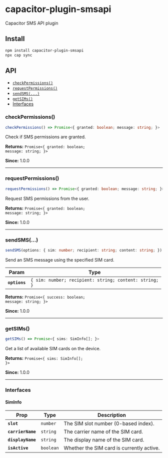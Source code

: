 # capacitor-plugin-smsapi

Capacitor SMS API plugin

## Install

```bash
npm install capacitor-plugin-smsapi
npx cap sync
```

## API

<docgen-index>

* [`checkPermissions()`](#checkpermissions)
* [`requestPermissions()`](#requestpermissions)
* [`sendSMS(...)`](#sendsms)
* [`getSIMs()`](#getsims)
* [Interfaces](#interfaces)

</docgen-index>

<docgen-api>
<!--Update the source file JSDoc comments and rerun docgen to update the docs below-->

### checkPermissions()

```typescript
checkPermissions() => Promise<{ granted: boolean; message: string; }>
```

Check if SMS permissions are granted.

**Returns:** <code>Promise&lt;{ granted: boolean; message: string; }&gt;</code>

**Since:** 1.0.0

--------------------


### requestPermissions()

```typescript
requestPermissions() => Promise<{ granted: boolean; message: string; }>
```

Request SMS permissions from the user.

**Returns:** <code>Promise&lt;{ granted: boolean; message: string; }&gt;</code>

**Since:** 1.0.0

--------------------


### sendSMS(...)

```typescript
sendSMS(options: { sim: number; recipient: string; content: string; }) => Promise<{ success: boolean; message: string; }>
```

Send an SMS message using the specified SIM card.

| Param         | Type                                                              |
| ------------- | ----------------------------------------------------------------- |
| **`options`** | <code>{ sim: number; recipient: string; content: string; }</code> |

**Returns:** <code>Promise&lt;{ success: boolean; message: string; }&gt;</code>

**Since:** 1.0.0

--------------------


### getSIMs()

```typescript
getSIMs() => Promise<{ sims: SimInfo[]; }>
```

Get a list of available SIM cards on the device.

**Returns:** <code>Promise&lt;{ sims: SimInfo[]; }&gt;</code>

**Since:** 1.0.0

--------------------


### Interfaces


#### SimInfo

| Prop              | Type                 | Description                               |
| ----------------- | -------------------- | ----------------------------------------- |
| **`slot`**        | <code>number</code>  | The SIM slot number (0-based index).      |
| **`carrierName`** | <code>string</code>  | The carrier name of the SIM card.         |
| **`displayName`** | <code>string</code>  | The display name of the SIM card.         |
| **`isActive`**    | <code>boolean</code> | Whether the SIM card is currently active. |

</docgen-api>
